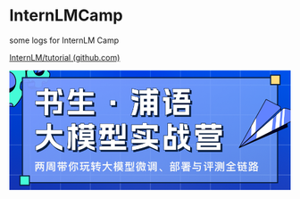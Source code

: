 # InternLMCamp

some logs for InternLM Camp

[InternLM/tutorial (github.com)](https://github.com/InternLM/tutorial)

![camp.png](README.assets/camp.png)

